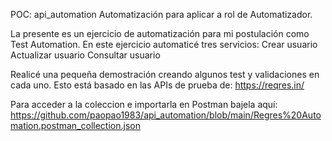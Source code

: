 POC: api_automation
Automatización para aplicar a rol de Automatizador.

La presente es un ejercicio de automatización para mi postulación como Test Automation.
En este ejercicio automaticé tres servicios:
Crear usuario
Actualizar usuario
Consultar usuario

Realicé una pequeña demostración creando algunos test y validaciones en cada uno.
Esto está basado en las APIs de prueba de: https://reqres.in/

Para acceder a la coleccion e importarla en Postman bajela aquí: https://github.com/paopao1983/api_automation/blob/main/Regres%20Automation.postman_collection.json
